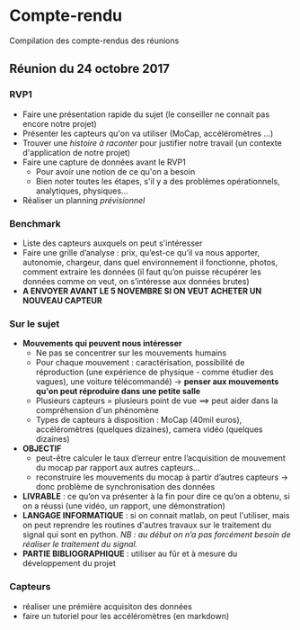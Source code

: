 # Compte-rendu
Compilation des compte-rendus des réunions

## Réunion du 24 octobre 2017
### RVP1
* Faire une présentation rapide du sujet (le conseiller ne connait pas encore notre projet)
* Présenter les capteurs qu'on va utiliser (MoCap, accéléromètres ...)
* Trouver une *histoire à raconter* pour justifier notre travail (un contexte d'application de notre projet)
* Faire une capture de données avant le RVP1
  * Pour avoir une notion de ce qu'on a besoin
  * Bien noter toutes les étapes, s'il y a des problèmes opérationnels, analytiques, physiques... 
* Réaliser un planning *prévisionnel*

### Benchmark
* Liste des capteurs auxquels on peut s'intéresser
* Faire une grille d’analyse : prix, qu’est-ce qu’il va nous apporter, autonomie, chargeur, dans quel environnement il fonctionne, photos, comment extraire les données (il faut qu’on puisse récupérer les données comme on veut, on s’intéresse aux données brutes)
* **A ENVOYER AVANT LE 5 NOVEMBRE SI ON VEUT ACHETER UN NOUVEAU CAPTEUR**

### Sur le sujet
* **Mouvements qui peuvent nous intéresser**
  * Ne pas se concentrer sur les mouvements humains
  * Pour chaque mouvement : caractérisation, possibilité de réproduction (une expérience de physique - comme étudier des vagues), une voiture télécommandé) -> **penser aux mouvements qu'on peut réproduire dans une petite salle**
  * Plusieurs capteurs = plusieurs point de vue ==> peut aider dans la compréhension d'un phénomène
  * Types de capteurs à disposition : MoCap (40mil euros), accéléromètres (quelques dizaines), camera vidéo (quelques dizaines)
* **OBJECTIF**
  * peut-être calculer le taux d’erreur entre l’acquisition de mouvement du mocap par rapport aux autres capteurs… 
  * reconstruire les mouvements du mocap à partir d’autres capteurs -> donc problème de synchronisation des données
* **LIVRABLE** : ce qu’on va présenter à la fin pour dire ce qu’on a obtenu, si on a réussi (une vidéo, un rapport, une démonstration)
* **LANGAGE INFORMATIQUE** : si on connait matlab, on peut l'utiliser, mais on peut reprendre les routines d'autres travaux sur le traitement du signal qui sont en python. *NB :  au début on n’a pas forcément besoin de réaliser le traitement du signal.*
* **PARTIE BIBLIOGRAPHIQUE** : utiliser au fûr et à mesure du développement du projet

### Capteurs
* réaliser une prémière acquisiton des données
* faire un tutoriel pour les accéléromètres (en markdown)
